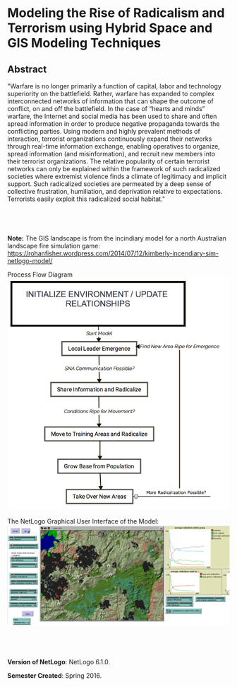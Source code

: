 
# Modeling the Rise of Radicalism and Terrorism using Hybrid Space and GIS Modeling Techniques

## Abstract

"Warfare is no longer primarily a function of capital, labor and technology superiority on the battlefield.  Rather, warfare has expanded to complex interconnected networks of information that can shape the outcome of conflict, on and off the battlefield. In the case of “hearts and minds” warfare, the Internet and social media has been used to share and often spread information in order to produce negative propaganda towards the conflicting parties. Using modern and highly prevalent methods of interaction, terrorist organizations continuously expand their networks through real-time information exchange, enabling operatives to organize, spread information (and misinformation), and recruit new members into their terrorist organizations. The relative popularity of certain terrorist networks can only be explained within the framework of such radicalized societies where extremist violence finds a climate of legitimacy and implicit support. Such radicalized societies are permeated by a deep sense of collective frustration, humiliation, and deprivation relative to expectations. Terrorists easily exploit this radicalized social habitat."

## &nbsp;
**Note:** The GIS landscape is from the incindiary model for a north Australian landscape fire simulation game: <https://rohanfisher.wordpress.com/2014/07/12/kimberly-incendiary-sim-netlogo-model/>

Process Flow Diagram
![Flow Diagram](FlowDiagram.png)

The NetLogo Graphical User Interface of the Model: 
![The NetLogo Graphical User Interface](GUI.png)

## &nbsp;

**Version of NetLogo**: NetLogo 6.1.0.

**Semester Created**: Spring 2016.

